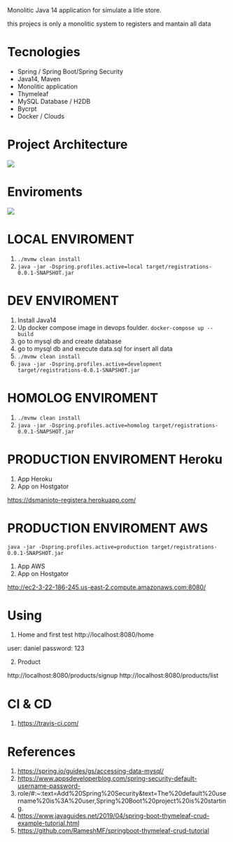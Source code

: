 Monolitic Java 14 application
for simulate a litle store.

this projecs is only a monolitic system to registers and mantain all data 

# Tecnologies
<ul>
    <li>Spring / Spring Boot/Spring Security</li>
    <li>Java14, Maven</li>
    <li>Monolitic application</li>
    <li>Thymeleaf</li>
    <li>MySQL Database / H2DB</li>
    <li>Bycrpt </li>
    <li>Docker / Clouds </li>
</ul>

# Project Architecture 

<img src="img/registers_c4.png"/>

# Enviroments 

<img src="img/enviroments.png"/>

# LOCAL ENVIROMENT 

1. `./mvmw clean install`
2. `java -jar -Dspring.profiles.active=local target/registrations-0.0.1-SNAPSHOT.jar`

# DEV ENVIROMENT 

1. Install Java14
2. Up docker compose image in devops foulder.
`docker-compose up --build`
3. go to mysql db and create database 
4. go to mysql db and execute data.sql for insert all data  
5. `./mvmw clean install`
6. `java -jar -Dspring.profiles.active=development target/registrations-0.0.1-SNAPSHOT.jar`


# HOMOLOG ENVIROMENT 

1. `./mvmw clean install`
2. `java -jar -Dspring.profiles.active=homolog target/registrations-0.0.1-SNAPSHOT.jar`

# PRODUCTION ENVIROMENT Heroku 

1. App Heroku
2. App on Hostgator 


https://dsmanioto-registera.herokuapp.com/

# PRODUCTION ENVIROMENT AWS 

`java -jar -Dspring.profiles.active=production target/registrations-0.0.1-SNAPSHOT.jar`

1. App AWS
2. App on Hostgator 

http://ec2-3-22-186-245.us-east-2.compute.amazonaws.com:8080/

# Using

1. Home and first test
http://localhost:8080/home

user: daniel
password: 123 

2. Product 

http://localhost:8080/products/signup
http://localhost:8080/products/list


# CI & CD

1. https://travis-ci.com/

# References

1. https://spring.io/guides/gs/accessing-data-mysql/
2. https://www.appsdeveloperblog.com/spring-security-default-username-password-
3. role/#:~:text=Add%20Spring%20Security&text=The%20default%20username%20is%3A%20user,Spring%20Boot%20project%20is%20starting.
4. https://www.javaguides.net/2019/04/spring-boot-thymeleaf-crud-example-tutorial.html
5. https://github.com/RameshMF/springboot-thymeleaf-crud-tutorial
